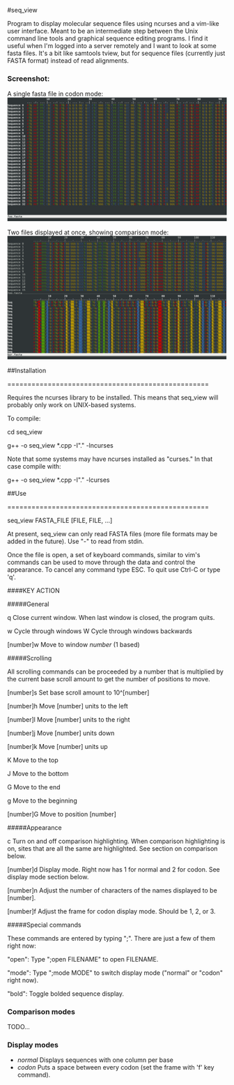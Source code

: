 #seq_view

Program to display molecular sequence files using ncurses and a vim-like
user interface. Meant to be an intermediate step between the Unix
command line tools and graphical sequence editing programs. I find it
useful when I'm logged into a server remotely and I want to look at some
fasta files. It's a bit like samtools tview, but for sequence files
(currently just FASTA format) instead of read alignments.

### Screenshot:
A single fasta file in codon mode:
![](screenshot.png)

Two files displayed at once, showing comparison mode:
![](two-files.png)

##Installation

==================================================

Requires the ncurses library to be installed. This means that seq_view
will probably only work on UNIX-based systems.

To compile:

cd seq_view

g++ -o seq_view *.cpp -I"." -lncurses

Note that some systems may have ncurses installed as "curses." In that
case compile with:

g++ -o seq_view *.cpp -I"." -lcurses


##Use

==================================================

seq_view FASTA_FILE [FILE, FILE, ...]

At present, seq_view can only read FASTA files (more file formats may be
added in the future). Use "-" to read from stdin.

Once the file is open, a set of keyboard commands, similar to vim's
commands can be used to move through the data and control the
appearance. To cancel any command type ESC. To quit use Ctrl-C or type
'q'.

####KEY                 ACTION

#####General

q                   Close current window. When last window is closed,
                    the program quits.

w                   Cycle through windows
W                   Cycle through windows backwards

[number]w           Move to window *number* (1 based)


#####Scrolling

All scrolling commands can be proceeded by a number that is multiplied
by the current base scroll amount to get the number of positions to
move.

[number]s           Set base scroll amount to 10^[number]

[number]h           Move [number] units to the left

[number]l           Move [number] units to the right

[number]j           Move [number] units down

[number]k           Move [number] units up

K                   Move to the top

J                   Move to the bottom

G                   Move to the end

g                   Move to the beginning

[number]G           Move to position [number]


#####Appearance

c                   Turn on and off comparison highlighting. When
                    comparison highlighting is on, sites that are all
                    the same are highlighted. See section on comparison
                    below.

[number]d           Display mode. Right now has 1 for normal and 2 for
                    codon. See display mode section below.

[number]n           Adjust the number of characters of the names
                    displayed to be [number].

[number]f           Adjust the frame for codon display mode. Should be
                    1, 2, or 3.


#####Special commands

These commands are entered by typing ";". There are just a few of them
right now:

"open":             Type ";open FILENAME" to open FILENAME.

"mode":             Type ";mode MODE" to switch display mode
                    ("normal" or "codon" right now).

"bold":             Toggle bolded sequence display.


### Comparison modes

TODO...


### Display modes

* *normal*    Displays sequences with one column per base
* *codon*     Puts a space between every codon (set the frame
            with 'f' key command).

